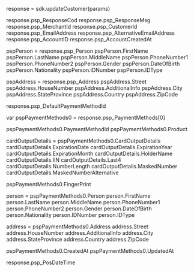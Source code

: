 response = sdk.updateCustomer(params)

response.psp_ResponseCod
response.psp_ResponseMsg
response.psp_MerchantId
response.psp_CustomerId
response.psp_EmailAddress
response.psp_AlternativeEmailAddress
response.psp_AccountID
response.psp_AccountCreatedAt

pspPerson = response.psp_Person
pspPerson.FirstName
pspPerson.LastName
pspPerson.MiddleName
pspPerson.PhoneNumber1
pspPerson.PhoneNumber2
pspPerson.Gender
pspPerson.DateOfBirth
pspPerson.Nationality
pspPerson.IDNumber
pspPerson.IDType


pspAddress = response.psp_Address
pspAddress.Street
pspAddress.HouseNumber
pspAddress.AdditionalInfo
pspAddress.City
pspAddress.StateProvince
pspAddress.Country
pspAddress.ZipCode

response.psp_DefaultPaymentMethodId

var pspPaymentMethods0 = response.psp_PaymentMethods[0]

pspPaymentMethods0.PaymentMethodId
pspPaymentMethods0.Product

cardOutputDetails = pspPaymentMethods0.CardOutputDetails
cardOutputDetails.ExpirationDate
cardOutputDetails.ExpirationYear
cardOutputDetails.ExpirationMonth
cardOutputDetails.HolderName
cardOutputDetails.IIN
cardOutputDetails.Last4
cardOutputDetails.NumberLength
cardOutputDetails.MaskedNumber
cardOutputDetails.MaskedNumberAlternative

pspPaymentMethods0.FingerPrint

person = pspPaymentMethods0.Person
person.FirstName
person.LastName
person.MiddleName
person.PhoneNumber1
person.PhoneNumber2
person.Gender
person.DateOfBirth
person.Nationality
person.IDNumber
person.IDType


address = pspPaymentMethods0.Address
address.Street
address.HouseNumber
address.AdditionalInfo
address.City
address.StateProvince
address.Country
address.ZipCode

pspPaymentMethods0.CreatedAt
pspPaymentMethods0.UpdatedAt


response.psp_PosDateTime
